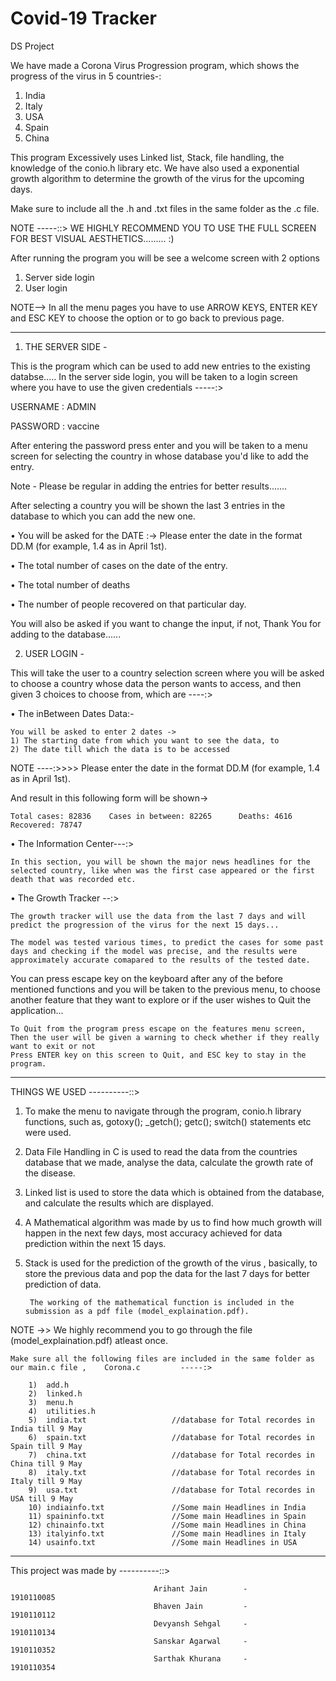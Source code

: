 # Covid-19 Tracker
 DS Project 

We have made a Corona Virus Progression program, which shows the progress of the virus in 5 countries-:

1) India
2) Italy
3) USA
4) Spain
5) China

This program Excessively uses Linked list, Stack, file handling, the knowledge of the conio.h library etc. We have also used a exponential growth algorithm to determine the growth of the virus for the upcoming days.

Make sure to include all the .h and .txt files in the same folder as the .c file.


NOTE -----::>  WE HIGHLY RECOMMEND YOU TO USE THE FULL SCREEN FOR BEST VISUAL AESTHETICS.........   :)


After running the program you will be see a welcome screen with 2 options 

1) Server side login
2) User login

NOTE--> In all the menu pages you have to use ARROW KEYS, ENTER KEY and ESC KEY to choose the option or to go back to previous page.

------------------------------------------------------------------------------------------------------------------------------

1) THE SERVER SIDE - 

This is the program which can be used to add new entries to the existing databse..... 
In the server side login, you will be taken to a login screen where you have to use the given credentials -----:>

USERNAME :    ADMIN

PASSWORD :    vaccine

After entering the password press enter and you will be taken to a menu screen for selecting the country in whose database you'd like to add the entry.

Note - Please be regular in adding the entries for better results.......

After selecting a country you will be shown the last 3 entries in the database to which you can add the new one.

•  You will be asked for the DATE :-> Please enter the date in the format DD.M (for example, 1.4 as in April 1st).

•  The total number of cases on the date of the entry.

• The total number of deaths

• The number of people recovered on that particular day.

You will also be asked if you want to change the input, if not, Thank You for adding to the database......


2) USER LOGIN - 

This will take the user to a country selection screen where you will be asked to choose a country whose data the person wants to access, and then given 3 choices to choose from, which are ----:>


• The inBetween Dates Data:-
    
    You will be asked to enter 2 dates ->
    1) The starting date from which you want to see the data, to
    2) The date till which the data is to be accessed

NOTE ----:>>>>    Please enter the date in the format DD.M (for example, 1.4 as in April 1st).

And result in this following form will be shown->     

    Total cases: 82836    Cases in between: 82265      Deaths: 4616      Recovered: 78747


• The Information Center---:>
    
    In this section, you will be shown the major news headlines for the selected country, like when was the first case appeared or the first death that was recorded etc.
    
• The Growth Tracker --:>
    
    The growth tracker will use the data from the last 7 days and will predict the progression of the virus for the next 15 days...
    
    The model was tested various times, to predict the cases for some past days and checking if the model was precise, and the results were approximately accurate comapared to the results of the tested date.
    

You can press escape key on the keyboard after any of the before mentioned functions and you will be taken to the previous menu, to choose another feature that they want to explore or if the user wishes to Quit the application...

    To Quit from the program press escape on the features menu screen,
    Then the user will be given a warning to check whether if they really want to exit or not
    Press ENTER key on this screen to Quit, and ESC key to stay in the program.


------------------------------------------------------------------------------------------------------------------------------


THINGS WE USED ----------::>

1) To make the menu to navigate through the program, conio.h library functions, such as, gotoxy(); _getch(); getc(); switch() statements etc were used.
2) Data File Handling in C is used to read the data from the countries database that we made, analyse the data, calculate the growth rate of the disease.
3) Linked list is used to store the data which is obtained from the database, and calculate the results which are displayed.
4) A Mathematical algorithm was made by us to find how much growth will happen in the next few days, most accuracy achieved for data prediction within the next 15 days.
5) Stack is used for the prediction of the growth of the virus , basically, to store the previous data and pop the data for the last 7 days for better prediction of data.

        The working of the mathematical function is included in the submission as a pdf file (model_explaination.pdf). 
    
NOTE ->> We highly recommend you to go through the file (model_explaination.pdf) atleast once.    

    Make sure all the following files are included in the same folder as our main.c file ,    Corona.c         -----:>
    
        1)  add.h
        2)  linked.h
        3)  menu.h
        4)  utilities.h
        5)  india.txt                   //database for Total recordes in India till 9 May
        6)  spain.txt                   //database for Total recordes in Spain till 9 May
        7)  china.txt                   //database for Total recordes in China till 9 May
        8)  italy.txt                   //database for Total recordes in Italy till 9 May
        9)  usa.txt                     //database for Total recordes in USA till 9 May
        10) indiainfo.txt               //Some main Headlines in India
        11) spaininfo.txt               //Some main Headlines in Spain
        12) chinainfo.txt               //Some main Headlines in China
        13) italyinfo.txt               //Some main Headlines in Italy
        14) usainfo.txt                 //Some main Headlines in USA
        


------------------------------------------------------------------------------------------------------------------------------

This project was made by        ----------::>

                                                                                                    
                                    Arihant Jain        -          1910110085                  
                                    Bhaven Jain         -          1910110112                  
                                    Devyansh Sehgal     -          1910110134                  
                                    Sanskar Agarwal     -          1910110352                  
                                    Sarthak Khurana     -          1910110354                  
                                                        
